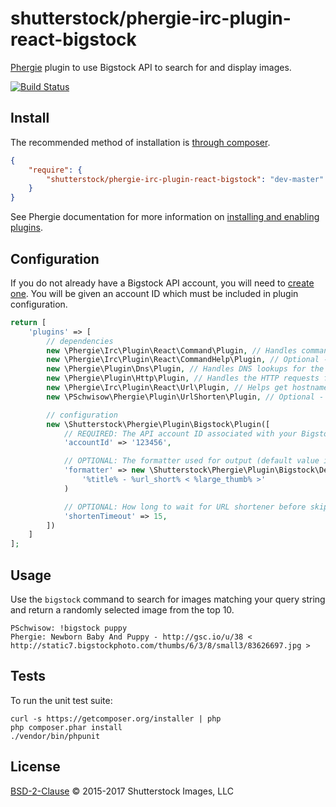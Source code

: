 # shutterstock/phergie-irc-plugin-react-bigstock

[Phergie](http://github.com/phergie/phergie-irc-bot-react/) plugin to use Bigstock API to search for and display images.

[![Build Status](https://secure.travis-ci.org/shutterstock/phergie-irc-plugin-react-bigstock.png?branch=master)](http://travis-ci.org/shutterstock/phergie-irc-plugin-react-bigstock)

## Install

The recommended method of installation is [through composer](http://getcomposer.org).

```JSON
{
    "require": {
        "shutterstock/phergie-irc-plugin-react-bigstock": "dev-master"
    }
}
```

See Phergie documentation for more information on
[installing and enabling plugins](https://github.com/phergie/phergie-irc-bot-react/wiki/Usage#plugins).

## Configuration

If you do not already have a Bigstock API account, you will need to [create one](https://www.bigstockphoto.com/partners/get-started/). You will be given an account ID which must be included in plugin configuration.

```php
return [
    'plugins' => [
        // dependencies
        new \Phergie\Irc\Plugin\React\Command\Plugin, // Handles commands and routes to correct plugins
        new \Phergie\Irc\Plugin\React\CommandHelp\Plugin, // Optional - enables help messages for commands
        new \Phergie\Plugin\Dns\Plugin, // Handles DNS lookups for the HTTP plugin
        new \Phergie\Plugin\Http\Plugin, // Handles the HTTP requests for this plugin
        new \Phergie\Irc\Plugin\React\Url\Plugin, // Helps get hostname for building url.shorten.* events
        new \PSchwisow\Phergie\Plugin\UrlShorten\Plugin, // Optional - provides short URLs if available

        // configuration
        new \Shutterstock\Phergie\Plugin\Bigstock\Plugin([
            // REQUIRED: The API account ID associated with your Bigstock account
            'accountId' => '123456',

            // OPTIONAL: The formatter used for output (default value is shown)
            'formatter' => new \Shutterstock\Phergie\Plugin\Bigstock\DefaultFormatter(
                '%title% - %url_short% < %large_thumb% >'
            )

            // OPTIONAL: How long to wait for URL shortener before skipping it (default value is shown)
            'shortenTimeout' => 15,
        ])
    ]
];
```

## Usage

Use the `bigstock` command to search for images matching your query string and return a randomly selected image from the top 10.

```
PSchwisow: !bigstock puppy
Phergie: Newborn Baby And Puppy - http://gsc.io/u/38 < http://static7.bigstockphoto.com/thumbs/6/3/8/small3/83626697.jpg >
```

## Tests

To run the unit test suite:

```
curl -s https://getcomposer.org/installer | php
php composer.phar install
./vendor/bin/phpunit
```

## License

[BSD-2-Clause](LICENSE) © 2015-2017 Shutterstock Images, LLC
